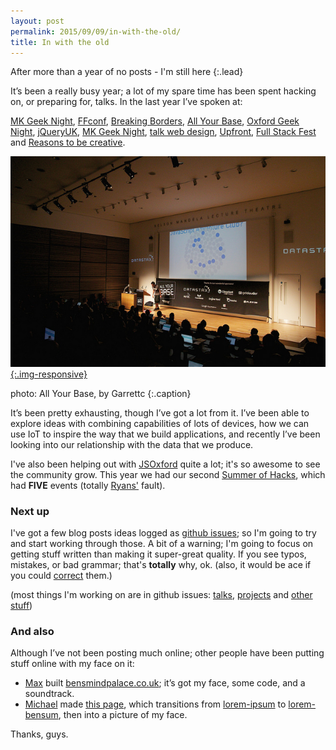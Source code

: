 ```yaml
---
layout: post
permalink: 2015/09/09/in-with-the-old/
title: In with the old
---
```


After more than a year of no posts - I'm still here
{:.lead}

It’s been a really busy year; a lot of my spare time has been spent hacking on, or preparing for, talks. In the last year I’ve spoken at:

[MK Geek Night][mkgn1], [FFconf][ffconf], [Breaking Borders][bb], [All Your Base][ayb], [Oxford Geek Night][ogn], [jQueryUK][jquk], [MK Geek Night][mkgn2], [talk web design][talkwd], [Upfront][upfront], [Full Stack Fest][fullstack] and [Reasons to be creative][reasonsto].

[mkgn1]: http://mkgeeknight.co.uk/past#mkgn10
[ffconf]: http://2014.ffconf.org/#getting-close-with-the-web
[bb]: http://breakingborde.rs/past-events/bleeding-edge/
[ayb]: https://vimeo.com/110060328
[ogn]: http://oxford.geeknights.net/ogn38/
[jquk]: http://jqueryuk.com/2015/talks.php#benfoxall
[mkgn2]: http://mkgeeknight.co.uk/past#mkgn13
[talkwd]: http://talkwebdesign.co.uk/twd/people/#post-335
[upfront]: http://upfrontconf.com/speakers.html#ben
[fullstack]: http://www.fullstackfest.com/agenda/the-internet-of-browsers
[reasonsto]: http://reasons.to/speakers/index.php?id=benfoxall


[![Ben Foxall, by garrettc](/img/ayb.garrett.jpg){:.img-responsive}](https://www.flickr.com/photos/garrettc/15666043922/)

photo: All Your Base, by Garrettc
{:.caption}

It’s been pretty exhausting, though I’ve got a lot from it.  I’ve been able to explore ideas with combining capabilities of lots of devices, how we can use IoT to inspire the way that we build applications, and recently I’ve been looking into our relationship with the data that we produce.

I've also been helping out with [JSOxford][jsox] quite a lot; it's so awesome to see the community grow.  This year we had our second [Summer of Hacks][soh], which had **FIVE** events (totally [Ryans'][dorkydorkerson] fault).

[jsox]: http://jsoxford.com/
[soh]: http://summerofhacks.io/
[dorkydorkerson]: https://twitter.com/spikeheap

### Next up

I've got a few blog posts ideas logged as [github issues][gh-blog]; so I'm going to try and start working through those.  A bit of a warning; I'm going to focus on getting stuff written than making it super-great quality.  If you see typos, mistakes, or bad grammar; that's **totally** why, ok. (also, it would be ace if you could [correct](https://github.com/benfoxall/benfoxall.github.com) them.)

(most things I'm working on are in github issues: [talks][gh-talk], [projects][gh-project] and [other stuff][gh-external])

[gh-blog]: https://github.com/benfoxall/benfoxall.github.com/labels/blog
[gh-talk]: https://github.com/benfoxall/benfoxall.github.com/labels/talk
[gh-project]: https://github.com/benfoxall/benfoxall.github.com/labels/project
[gh-external]: https://github.com/benfoxall/benfoxall.github.com/labels/external

### And also

Although I’ve not been posting much online; other people have been putting stuff online with my face on it:

* [Max](https://twitter.com/omgmog) built [bensmindpalace.co.uk](http://www.bensmindpalace.co.uk); it’s got my face, some code, and a soundtrack.
* [Michael](https://twitter.com/rogue_michael) made [this page](http://michaelblatherwick.co.uk/ben/), which transitions from [lorem-ipsum](https://en.wikipedia.org/wiki/Lorem_ipsum) to [lorem-bensum](https://github.com/peterjwest/lorem_bensum), then into a picture of my face.

Thanks, guys.
